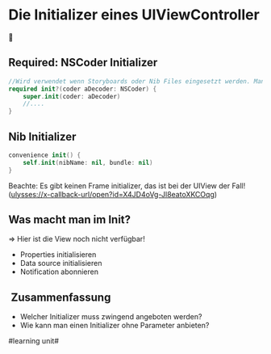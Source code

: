 # Die Initializer eines UIViewController
🛫

## Required: NSCoder Initializer

```swift
//Wird verwendet wenn Storyboards oder Nib Files eingesetzt werden. Manchmal wird hier auch einfach ein `fatalError()` geworfen.
required init?(coder aDecoder: NSCoder) {
    super.init(coder: aDecoder)
	//....
}
```

## Nib Initializer

```swift
convenience init() {
    self.init(nibName: nil, bundle: nil)
}
```

Beachte: Es gibt keinen Frame initializer, das ist bei der UIView der Fall! ([ulysses://x-callback-url/open?id=X4JD4oVg-Jl8eatoXKCOqg][1])

## Was macht man im Init?

=\> Hier ist die View noch nicht verfügbar!

- Properties initialisieren
- Data source initialisieren
- Notification abonnieren

##  Zusammenfassung
- Welcher Initializer muss zwingend angeboten werden?
- Wie kann man einen Initializer ohne Parameter anbieten?

[1]:	ulysses://x-callback-url/open?id=X4JD4oVg-Jl8eatoXKCOqg

#learning unit#